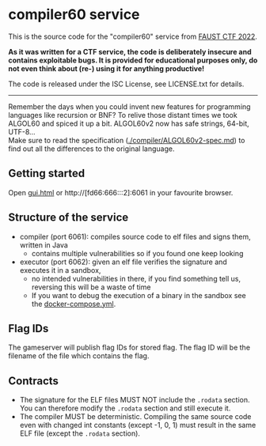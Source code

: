 # compiler60 service

This is the source code for the "compiler60" service from [FAUST CTF 2022](https://2022.faustctf.net).

**As it was written for a CTF service, the code is deliberately insecure and contains exploitable bugs. It
is provided for educational purposes only, do not even think about (re-) using it for anything productive!**

The code is released under the ISC License, see LICENSE.txt for details.

----

Remember the days when you could invent new features for programming languages like recursion or BNF? To relive those
distant times we took ALGOL60 and spiced it up a bit. ALGOL60v2 now has safe strings, 64-bit, UTF-8...  
Make sure to read the specification ([./compiler/ALGOL60v2-spec.md](./compiler/ALGOL60v2-spec.md)) to find out all the
differences to the original language.

## Getting started

Open [gui.html](./gui.html) or http://[fd66:666:<team-num>::2]:6061 in your favourite browser.

## Structure of the service

- compiler (port 6061): compiles source code to elf files and signs them, written in Java
    - contains multiple vulnerabilities so if you found one keep looking
- executor (port 6062): given an elf file verifies the signature and executes it in a sandbox,
    - no intended vulnerabilities in there, if you find something tell us, reversing this will be a waste of time
    - If you want to debug the execution of a binary in the sandbox see the [docker-compose.yml](docker-compose.yml).

## Flag IDs

The gameserver will publish flag IDs for stored flag. The flag ID will be the filename of the file which contains the
flag.

## Contracts

- The signature for the ELF files MUST NOT include the `.rodata` section. You can therefore modify the `.rodata` section
  and still execute it.
- The compiler MUST be deterministic. Compiling the same source code even with changed int constants (except -1, 0, 1)
  must result in the same ELF file (except the `.rodata` section).
